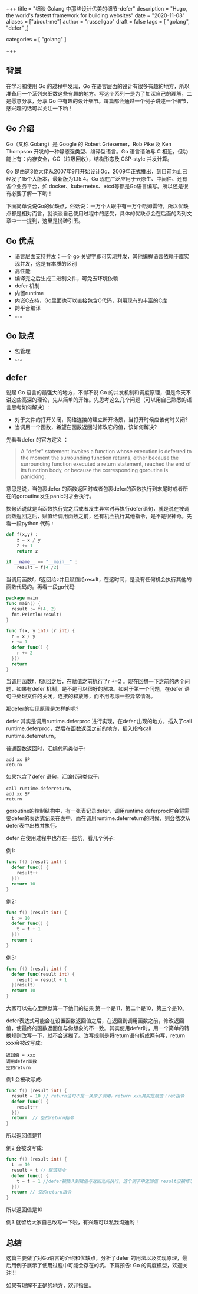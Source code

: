 +++
title = "细谈 Golang 中那些设计优美的细节-defer"
description = "Hugo, the world's fastest framework for building websites"
date = "2020-11-08"
aliases = ["about-me"]
author = "russellgao"
draft = false
tags = [
    "golang",
    "defer"
,]

categories = [
    "golang"
]

+++

## 背景
在学习和使用 Go 的过程中发现，Go 在语言层面的设计有很多有趣的地方，所以准备用一个系列来细数这些有趣的地方。写这个系列一是为了加深自己的理解，二是愿意分享，分享 Go 中有趣的设计细节。每篇都会通过一个例子讲述一个细节，感兴趣的话可以关注一下哟！

## Go 介绍
Go（又称 Golang）是 Google 的 Robert Griesemer，Rob Pike 及 Ken Thompson 开发的一种静态强类型、编译型语言。Go 语言语法与 C 相近，但功能上有：内存安全，GC（垃圾回收），结构形态及 CSP-style 并发计算。

Go 是由这3位大佬从2007年9月开始设计Go，2009年正式推出，到目前为止已经发了15个大版本，最新版为1.15.4。Go 现在广泛应用于云原生、中间件、还有各个业务平台，如 docker、kubernetes、etcd等都是Go语言编写。所以还是很有必要了解一下哟！

下面简单说说Go的优缺点，俗话说：一万个人眼中有一万个哈姆雷特，所以优缺点都是相对而言，就谈谈自己使用过程中的感受，具体的优缺点会在后面的系列文章中一一提到，这里是抛砖引玉。

## Go 优点
- 语言层面支持并发：一个 go 关键字即可实现并发，其他编程语言依赖于库实现并发，这是有本质的区别
- 高性能
- 编译完之后生成二进制文件，可免去环境依赖
- defer 机制
- 内置runtime
- 内嵌C支持，Go里面也可以直接包含C代码，利用现有的丰富的C库
- 跨平台编译
- 。。。

## Go 缺点
- 包管理
- 。。。

## defer
说起 Go 语言的最强大的地方，不得不说 Go 的并发机制和调度原理，但是今天不讲这些高深的理论，先从简单的开始。先思考这么几个问题（可以用自己熟悉的语言思考如何解决）: 

- 对于文件的打开关闭，网络连接的建立断开场景，当打开时候应该何时关闭?
- 当调用一个函数，希望在函数返回时修改它的值，该如何解决?

先看看defer 的官方定义 ：


> A "defer" statement invokes a function whose execution is deferred to the moment the surrounding function returns, either because the surrounding function executed a return statement, reached the end of its function body, or because the corresponding goroutine is panicking.

意思是说，当包裹defer 的函数返回时或者包裹defer的函数执行到末尾时或者所在的goroutine发生panic时才会执行。

换句话说就是当函数执行完之后或者发生异常时再执行defer语句，就是说在被调函数返回之后，赋值给调用函数之前，还有机会执行其他指令，是不是很神奇。先看一段python 代码 :

```python
def f(x,y) :
    z = x / y
    z += 1
    return z
​
if __name__ == "__main__" :
    result = f(4 /2)
```

当调用函数f，f返回给z并且赋值给result，在这时间，是没有任何机会执行其他的函数代码的。再看一段go代码:
```go
package main
func main() {
  result := f(4, 2)
  fmt.Println(result)
}
​
func f(x, y int) (r int) {
  r = x / y
  r += 1
  defer func() {
    r += 2
  }()
  return
}
```

当调用函数f，f返回之后，在赋值之前执行了r +=2 。现在回想一下之前的两个问题，如果有defer 机制，是不是可以很好的解决。如对于第一个问题，在defer 语句中处理文件的关闭，连接的释放等，而不用考虑一些异常情况。

那defer的实现原理是怎样的呢? 

defer 其实是调用runtime.deferproc 进行实现，在defer 出现的地方，插入了call runtime.deferproc，然后在函数返回之前的地方，插入指令call runtime.deferreturn。

普通函数返回时，汇编代码类似于:
```
add xx SP
return
```
如果包含了defer 语句，汇编代码类似于:
```
call runtime.deferreturn，
add xx SP
return
```
goroutine的控制结构中，有一张表记录defer，调用runtime.deferproc时会将需要defer的表达式记录在表中，而在调用runtime.deferreturn的时候，则会依次从defer表中出栈并执行。


defer 在使用过程中也存在一些坑，看几个例子: 

例1:
```go
func f() (result int) {
  defer func() {
    result++
  }()
  return 10
}
```
例2:
```go
func f() (result int) {
  t := 10
  defer func() {
    t = t + 1
  }()
  return t
}
```
例3:
```go
func f() (result int) {
  defer func(result int) {
    result = result + 1
  }(result)
  return 10
}
```

大家可以先心里默默算一下他们的结果
第一个是11，第二个是10，第三个是10。

defer表达式可能会在设置函数返回值之后，在返回到调用函数之前，修改返回值，使最终的函数返回值与你想象的不一致。其实使用defer时，用一个简单的转换规则改写一下，就不会迷糊了。改写规则是将return语句拆成两句写，return xxx会被改写成: 
```
返回值 = xxx
调用defer函数
空的return
```

例1 会被改写成:
```go
func f() (result int) {
  result = 10 // return语句不是一条原子调用，return xxx其实是赋值＋ret指令
  defer func() {
    result++
  }()
  return  // 空的return指令
}
```
所以返回值是11

例2 会被改写成:
```go
func f() (result int) {
  t := 10
  result = t // 赋值指令
  defer func() {
    t = t + 1 //defer被插入到赋值与返回之间执行，这个例子中返回值 result没被修改过
  }()
  return // 空的return指令
}
```
所以返回值是10

例3 就留给大家自己改写一下啦，有兴趣可以私我沟通哟！

## 总结

这篇主要做了对Go语言的介绍和优缺点，分析了defer 的用法以及实现原理，最后用例子展示了使用过程中可能会存在的坑。下篇预告: Go 的调度模型，欢迎关注!!!

如果有理解不正确的地方，欢迎指出。
